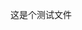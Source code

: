 <!--
 * @Descripttion: 
 * @version: 1.0
 * @Author: YLDS
 * @Date: 2021-01-23 15:54:42
 * @LastEditTime: 2021-01-23 16:26:39
-->
这是个测试文件